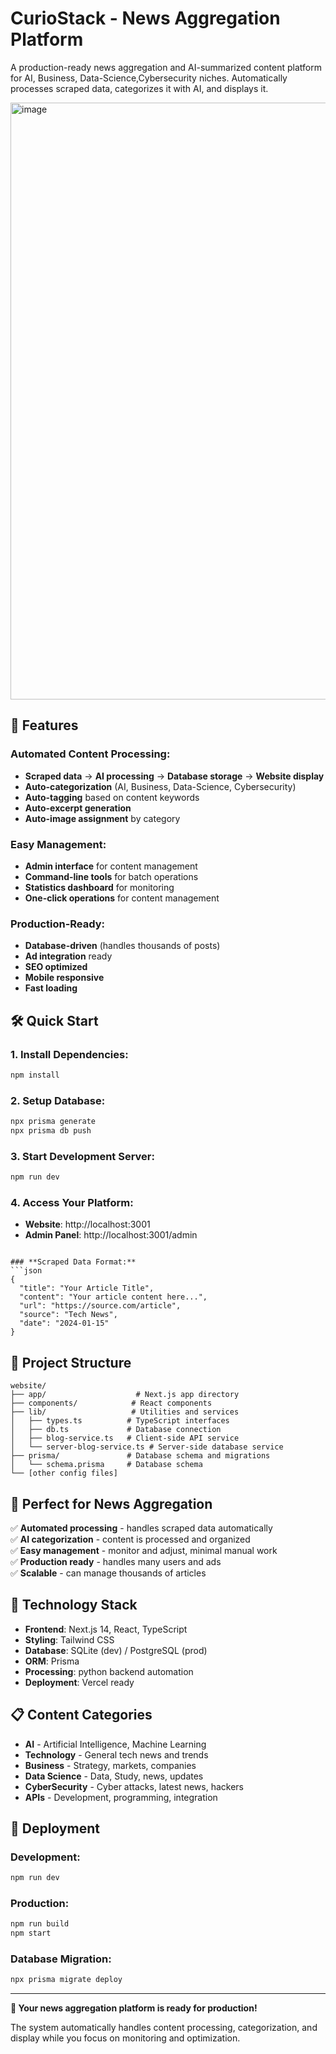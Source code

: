 # CurioStack - News Aggregation Platform

A production-ready news aggregation and AI-summarized content platform for AI, Business, Data-Science,Cybersecurity niches. Automatically processes scraped data, categorizes it with AI, and displays it.

<img width="1876" height="955" alt="image" src="https://github.com/user-attachments/assets/2556fc88-b3de-446d-babb-8b7b2f9d2e55" />

## 🚀 **Features**

### **Automated Content Processing:**
- **Scraped data** → **AI processing** → **Database storage** → **Website display**
- **Auto-categorization** (AI, Business, Data-Science, Cybersecurity)
- **Auto-tagging** based on content keywords
- **Auto-excerpt generation**
- **Auto-image assignment** by category

### **Easy Management:**
- **Admin interface** for content management
- **Command-line tools** for batch operations
- **Statistics dashboard** for monitoring
- **One-click operations** for content management

### **Production-Ready:**
- **Database-driven** (handles thousands of posts)
- **Ad integration** ready
- **SEO optimized**
- **Mobile responsive**
- **Fast loading**

## 🛠️ **Quick Start**

### **1. Install Dependencies:**
```bash
npm install
```

### **2. Setup Database:**
```bash
npx prisma generate
npx prisma db push
```

### **3. Start Development Server:**
```bash
npm run dev
```

### **4. Access Your Platform:**
- **Website**: http://localhost:3001
- **Admin Panel**: http://localhost:3001/admin

```

### **Scraped Data Format:**
```json
{
  "title": "Your Article Title",
  "content": "Your article content here...",
  "url": "https://source.com/article",
  "source": "Tech News",
  "date": "2024-01-15"
}
```

## 📁 **Project Structure**

```
website/
├── app/                    # Next.js app directory
├── components/            # React components
├── lib/                   # Utilities and services
│   ├── types.ts          # TypeScript interfaces
│   ├── db.ts             # Database connection
│   ├── blog-service.ts   # Client-side API service
│   └── server-blog-service.ts # Server-side database service
├── prisma/               # Database schema and migrations
│   └── schema.prisma     # Database schema
└── [other config files]
```

## 🎯 **Perfect for News Aggregation**

✅ **Automated processing** - handles scraped data automatically  
✅ **AI categorization** - content is processed and organized  
✅ **Easy management** - monitor and adjust, minimal manual work  
✅ **Production ready** - handles many users and ads  
✅ **Scalable** - can manage thousands of articles   


## 🔧 **Technology Stack**

- **Frontend**: Next.js 14, React, TypeScript
- **Styling**: Tailwind CSS
- **Database**: SQLite (dev) / PostgreSQL (prod)
- **ORM**: Prisma
- **Processing**: python backend automation
- **Deployment**: Vercel ready

## 📋 **Content Categories**

- **AI** - Artificial Intelligence, Machine Learning
- **Technology** - General tech news and trends
- **Business** - Strategy, markets, companies
- **Data Science** - Data, Study, news, updates
- **CyberSecurity** - Cyber attacks, latest news, hackers
- **APIs** - Development, programming, integration


## 🚀 **Deployment**

### **Development:**
```bash
npm run dev
```

### **Production:**
```bash
npm run build
npm start
```

### **Database Migration:**
```bash
npx prisma migrate deploy
```

---

**🎉 Your news aggregation platform is ready for production!**

The system automatically handles content processing, categorization, and display while you focus on monitoring and optimization. 

